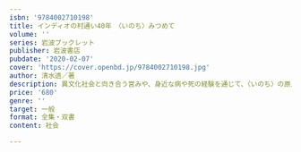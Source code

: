 ```yaml
---
isbn: '9784002710198'
title: インディオの村通い40年　〈いのち〉みつめて
volume: ''
series: 岩波ブックレット
publisher: 岩波書店
pubdate: '2020-02-07'
cover: 'https://cover.openbd.jp/9784002710198.jpg'
author: 清水透／著
description: 異文化社会と向き合う営みや、身近な病や死の経験を通じて、〈いのち〉の原点から世界をみつめるエッセイ。
price: '680'
genre: ''
target: 一般
format: 全集・双書
content: 社会

---
```

